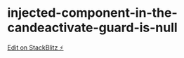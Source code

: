 # injected-component-in-the-candeactivate-guard-is-null

[Edit on StackBlitz ⚡️](https://stackblitz.com/edit/injected-component-in-the-candeactivate-guard-is-null)
